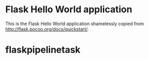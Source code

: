 Flask Hello World application
=============================

This is the Flask Hello World application shamelessly copied from
http://flask.pocoo.org/docs/quickstart/.
# flaskpipelinetask
